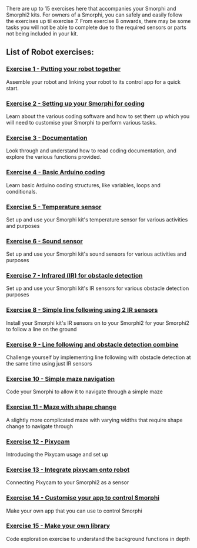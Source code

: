 There are up to 15 exercises here that accompanies your Smorphi and Smorphi2 kits.
For owners of a Smorphi, you can safely and easily follow the exercises up til exercise 7. From exercise 8 onwards, there may be some tasks you will not be able to complete due to the required sensors or parts not being included in your kit. 

## List of Robot exercises:
### [Exercise 1 - Putting your robot together](https://github.com/WefaaRobotics/Smorphi/wiki/Exercise-1)
Assemble your robot and linking your robot to its control app for a quick start.

### [Exercise 2 - Setting up your Smorphi for coding](https://github.com/WefaaRobotics/Smorphi/wiki/Exercise-2)
Learn about the various coding software and how to set them up which you will need to customise your Smorphi to perform various tasks. 

### [Exercise 3 - Documentation](https://github.com/WefaaRobotics/Smorphi/wiki/Exercise-3)
Look through and understand how to read coding documentation, and explore the various functions provided.

### [Exercise 4 - Basic Arduino coding](https://github.com/WefaaRobotics/Smorphi/wiki/Exercise-4)
Learn basic Arduino coding structures, like variables, loops and conditionals.

### [Exercise 5 - Temperature sensor](https://github.com/WefaaRobotics/Smorphi/wiki/Exercise-5) 
Set up and use your Smorphi kit's temperature sensor for various activities and purposes

### [Exercise 6 - Sound sensor](https://github.com/WefaaRobotics/Smorphi/wiki/Exercise-6)
Set up and use your Smorphi kit's sound sensors for various activities and purposes

### [Exercise 7 - Infrared (IR) for obstacle detection](https://github.com/WefaaRobotics/Smorphi/wiki/Exercise-7)
Set up and use your Smorphi kit's IR sensors for various obstacle detection purposes

### [Exercise 8 - Simple line following using 2 IR sensors](https://github.com/WefaaRobotics/Smorphi/wiki/Exercise-8)
Install your Smorphi kit's IR sensors on to your Smorphi2 for your Smorphi2 to follow a line on the ground

### [Exercise 9 - Line following and obstacle detection combine](https://github.com/WefaaRobotics/Smorphi/wiki/Exercise-9)
Challenge yourself by implementing line following with obstacle detection at the same time using just IR sensors

### [Exercise 10 - Simple maze navigation](https://github.com/WefaaRobotics/Smorphi/wiki/Exercise-10)
Code your Smorphi to allow it to navigate through a simple maze

### [Exercise 11 - Maze with shape change](https://github.com/WefaaRobotics/Smorphi/wiki/Exercise-11)
A slightly more complicated maze with varying widths that require shape change to navigate through

### [Exercise 12 - Pixycam](https://github.com/WefaaRobotics/Smorphi/wiki/Exercise-12)
Introducing the Pixycam usage and set up

### [Exercise 13 - Integrate pixycam onto robot](https://github.com/WefaaRobotics/Smorphi/wiki/Exercise-13)
Connecting Pixycam to your Smorphi2 as a sensor

### [Exercise 14 - Customise your app to control Smorphi](https://github.com/WefaaRobotics/Smorphi/wiki/Exercise-14) 
Make your own app that you can use to control Smorphi

### [Exercise 15 - Make your own library](https://github.com/WefaaRobotics/Smorphi/wiki/Exercise-15)
Code exploration exercise to understand the background functions in depth
